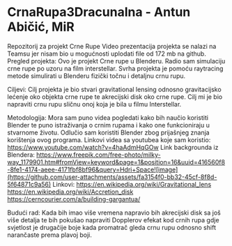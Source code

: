 # CrnaRupa3Dracunalna - Antun Abičić, MiR
Repozitorij za projekt Crne Rupe
Video prezentacija projekta se nalazi na Teamsu jer nisam bio u mogućnosti uplodati file od 172 mb na github.
Pregled projekta:
Ovo je projekt Crne rupe u Blenderu. Radio sam simulaciju crne rupe po uzoru na film interstellar.
Svrha projekta je pomoću raytracing metode simulirati u Blenderu fizički točnu i detaljnu crnu rupu.

Ciljevi:
Cilj projekta je bio stvari gravitational lensing odnosno gravitacijsko lećenje oko objekta crne rupe te akrecijski disk oko crne rupe.
Cilj mi je bio napraviti crnu rupu sličnu onoj koja je bila u filmu Interstellar.

Metodologija:
Mora sam puno videa pogledati kako bih naučio koristiti Blender te puno istraživanja o crnim rupama i kako one funkcioniraju u stvarnome životu.
Odlučio sam koristiti Blender zbog prijašnjeg znanja korištenja ovog programa.
Linkovi videa sa youtubea koje sam koristio:
https://www.youtube.com/watch?v=4haAdmHqGOw
Link backgrounda iz Blendera:
https://www.freepik.com/free-photo/milky-way_1179901.htm#fromView=keyword&page=1&position=16&uuid=416560f8-8fe1-4174-aeee-4171fbf8bf96&query=Hdri+Space![image](https://github.com/user-attachments/assets/fa3154f0-bb32-45cf-8f8d-5f64871c9a56)
Linkovi:
https://en.wikipedia.org/wiki/Gravitational_lens
https://en.wikipedia.org/wiki/Accretion_disk
https://cerncourier.com/a/building-gargantua/

Budući rad:
Kada bih imao više vremena napravio bih akrecijski disk sa još više detalja te bih pokušao napraviti Dopplerov efekat kod crnih rupa 
gdje svjetlost je drugačije boje kada promatrač gleda crnu rupu odnosno shift narančaste prema plavoj boji.
